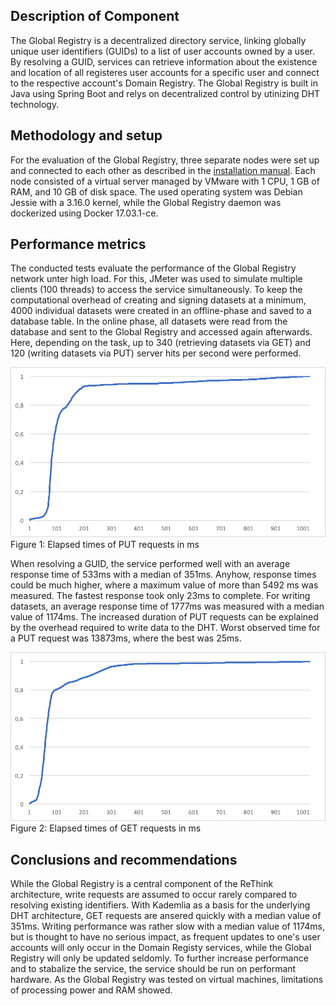 ## Description of Component ##

The Global Registry is a decentralized directory service, linking globally unique user identifiers (GUIDs) to a list of user accounts owned by a user.
By resolving a GUID, services can retrieve information about the existence and location of all registeres user accounts for a specific user and connect to the respective account's Domain Registry.
The Global Registry is built in Java using Spring Boot and relys on decentralized control by utinizing DHT technology.

## Methodology and setup ##

For the evaluation of the Global Registry, three separate nodes were set up and connected to each other as described in the [installation manual](https://github.com/reTHINK-project/dev-registry-global/blob/master/docs/install.md).
Each node consisted of a virtual server managed by VMware with 1 CPU, 1 GB of RAM, and 10 GB of disk space.
The used operating system was Debian Jessie with a 3.16.0 kernel, while the Global Registry daemon was dockerized using Docker 17.03.1-ce.

## Performance metrics ##

The conducted tests evaluate the performance of the Global Registry network unter high load. For this, JMeter was used to simulate multiple clients (100 threads) to access the service simultaneously.
To keep the computational overhead of creating and signing datasets at a minimum, 4000 individual datasets were created in an offline-phase and saved to a database table. In the online phase, all datasets were read from the database and sent to the Global Registry and accessed again afterwards. Here, depending on the task, up to 340 (retrieving datasets via GET) and 120 (writing datasets via PUT) server hits per second were performed.

![Elapsed times of PUT requests](put_cdf.png)
Figure 1: Elapsed times of PUT requests in ms

When resolving a GUID, the service performed well with an average response time of 533ms with a median of 351ms. Anyhow, response times could be much higher, where a maximum value of more than 5492 ms was measured. The fastest response took only 23ms to complete.
For writing datasets, an average response time of 1777ms was measured with a median value of 1174ms. The increased duration of PUT requests can be explained by the overhead required to write data to the DHT. Worst observed time for a PUT request was 13873ms, where the best was 25ms.

![Elapsed times of GET Requests](get_cdf.png)
Figure 2: Elapsed times of GET requests in ms

## Conclusions and recommendations ##

While the Global Registry is a central component of the ReThink architecture, write requests are assumed to occur rarely compared to resolving existing identifiers. With Kademlia as a basis for the underlying DHT architecture, GET requests are ansered quickly with a median value of 351ms.
Writing performance was rather slow with a median value of 1174ms, but is thought to have no serious impact, as frequent updates to one's user accounts will only occur in the Domain Registy services, while the Global Registry will only be updated seldomly.
To further increase performance and to stabalize the service, the service should be run on performant hardware. As the Global Registry was tested on virtual machines, limitations of processing power and RAM showed.
